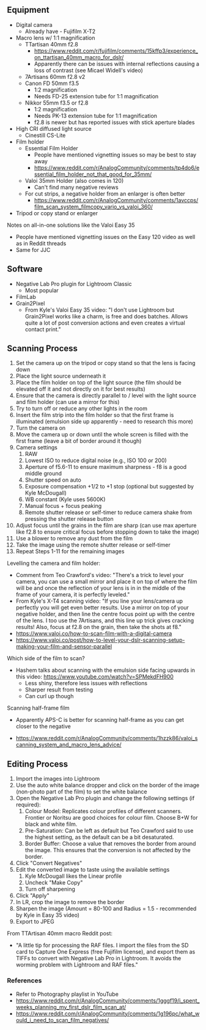 ## Equipment

- Digital camera
	- Already have - Fujifilm X-T2
- Macro lens w/ 1:1 magnification 
	- TTartisan 40mm f2.8
		- https://www.reddit.com/r/fujifilm/comments/15kffp3/experience_on_ttartisan_40mm_macro_for_dslr/
		- Apparently there can be issues with internal reflections causing a loss of contrast (see Micael Widell's video)
	- 7Artisans 60mm f2.8 v2
	- Canon FD 50mm f3.5
		- 1:2 magnification
		- Needs FD-25 extension tube for 1:1 magnification
	- Nikkor 55mm f3.5 or f2.8
		- 1:2 magnification
		- Needs PK-13 extension tube for 1:1 magnification
		- f2.8 is newer but has reported issues with stick aperture blades
- High CRI diffused light source
	- Cinestill CS-Lite
- Film holder
	- Essential Film Holder
		- People have mentioned vignetting issues so may be best to stay away
		- https://www.reddit.com/r/AnalogCommunity/comments/tp4do6/essential_film_holder_not_that_good_for_35mm/
	- Valoi 35mm Holder (also comes in 120)
		- Can't find many negative reviews
	- For cut strips, a negative holder from an enlarger is often better
		- https://www.reddit.com/r/AnalogCommunity/comments/1avccps/film_scan_system_filmcopy_vario_vs_valoi_360/
- Tripod or copy stand or enlarger

Notes on all-in-one solutions like the Valoi Easy 35
- People have mentioned vignetting issues on the Easy 120 video as well as in Reddit threads
- Same for JJC

## Software

- Negative Lab Pro plugin for Lightroom Classic
	- Most popular
- FilmLab
- Grain2Pixel
	- From Kyle's Valoi Easy 35 video: "I don't use Lightroom but Grain2Pixel works like a charm, is free and does batches. Allows quite a lot of post conversion actions and even creates a virtual contact print."

## Scanning Process

1. Set the camera up on the tripod or copy stand so that the lens is facing down
2. Place the light source underneath it
3. Place the film holder on top of the light source (the film should be elevated off it and not directly on it for best results)
4. Ensure that the camera is directly parallel to / level with the light source and film holder (can use a mirror for this)
5. Try to turn off or reduce any other lights in the room
6. Insert the film strip into the film holder so that the first frame is illuminated (emulsion side up apparently - need to research this more)
7. Turn the camera on
8. Move the camera up or down until the whole screen is filled with the first frame (leave a bit of border around it though)
9. Camera settings
	1. RAW
	2. Lowest ISO to reduce digital noise (e.g., ISO 100 or 200)
	3. Aperture of f5.6-11 to ensure maximum sharpness - f8 is a good middle ground
	4. Shutter speed on auto
	5. Exposure compensation +1/2 to +1 stop (optional but suggested by Kyle McDougall)
	6. WB constant (Kyle uses 5600K)
	7. Manual focus + focus peaking
	8. Remote shutter release or self-timer to reduce camera shake from pressing the shutter release button
10. Adjust focus until the grains in the film are sharp (can use max aperture like f2.8 to ensure critical focus before stopping down to take the image)
11. Use a blower to remove any dust from the film
12. Take the image using the remote shutter release or self-timer
13. Repeat Steps 1-11 for the remaining images

Levelling the camera and film holder:
- Comment from Teo Crawford's video: "There's a trick to level your camera, you can use a small mirror and place it on top of where the film will be and once the reflection of your lens is in in the middle of the frame of your camera, it is perfectly leveled."
- From Kyle's X-T4 scanning video: "If you line your lens/camera up perfectly you will get even better results. Use a mirror on top of your negative holder, and then line the centre focus point up with the centre of the lens. I too use the 7Artisans, and this line up trick gives cracking results! Also, focus at f2.8 on the grain, then take the shots at f8."
- https://www.valoi.co/how-to-scan-film-with-a-digital-camera
- https://www.valoi.co/post/how-to-level-your-dslr-scanning-setup-making-your-film-and-sensor-parallel

Which side of the film to scan?
- Hashem talks about scanning with the emulsion side facing upwards in this video: https://www.youtube.com/watch?v=SPMekdFH900
	- Less shiny, therefore less issues with reflections
	- Sharper result from testing
	- Can curl up though

Scanning half-frame film
- Apparently APS-C is better for scanning half-frame as you can get closer to the negative
* https://www.reddit.com/r/AnalogCommunity/comments/1hzzk86/valoi_scanning_system_and_macro_lens_advice/

## Editing Process

1) Import the images into Lightroom
2) Use the auto white balance dropper and click on the border of the image (non-photo part of the film) to set the white balance
3) Open the Negative Lab Pro plugin and change the following settings (if required):
	1) Colour Model: Replicates colour profiles of different scanners. Frontier or Noritsu are good choices for colour film. Choose B+W for black and white film.
	2) Pre-Saturation: Can be left as default but Teo Crawford said to use the highest setting, as the default can be a bit desaturated.
	3) Border Buffer: Choose a value that removes the border from around the image. This ensures that the conversion is not affected by the border.
4) Click "Convert Negatives"
5) Edit the converted image to taste using the available settings
	1) Kyle McDougall likes the Linear profile
	2) Uncheck "Make Copy"
	3) Turn off sharpening
6) Click "Apply"
7) In LR, crop the image to remove the border
8) Sharpen the image (Amount = 80-100 and Radius = 1.5 - recommended by Kyle in Easy 35 video)
9) Export to JPEG

From TTArtisan 40mm macro Reddit post:
- "A little tip for processing the RAF files. I import the files from the SD card to Capture One Express (free Fujifilm license), and export them as TIFFs to convert with Negative Lab Pro in Lightroom. It avoids the worming problem with Lightroom and RAF files."

### References

- Refer to Photography playlist in YouTube
- https://www.reddit.com/r/AnalogCommunity/comments/1gggf19/i_spent_weeks_planning_my_first_dslr_film_scan_at/
- https://www.reddit.com/r/AnalogCommunity/comments/1g196pc/what_would_i_need_to_scan_film_negatives/